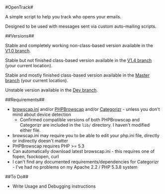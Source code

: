 #OpenTrack#

A simple script to help you track who opens your emails.

Designed to be used with messages sent via custom auto-mailing scripts.

##Versions##

Stable and completely working non-class-based version available in the [V1.0 branch](https://github.com/Ultrabenosaurus/OpenTrack/tree/V1.0).

Stable but not finished class-based version available in the [V1.4 branch](https://github.com/Ultrabenosaurus/OpenTrack/tree/V1.4) (your current location).

Stable and mostly finished class-based version available in the [Master branch](https://github.com/Ultrabenosaurus/OpenTrack/) (your current location).

Unstable version available in the [Dev branch](https://github.com/Ultrabenosaurus/OpenTrack/tree/dev).

##Requirements##

* [browscap.ini](http://php.net/manual/en/function.get-browser.php) and/or [PHPBrowscap](https://github.com/GaretJax/phpbrowscap) and/or [Categorizr](https://github.com/bjankord/Categorizr) - unless you don't mind about device detection
  * Confirmed compatible versions of both PHPBrowscap and Categorizr are included in the `lib/` directory. I haven't modified either file.
* browscap.ini may require you to be able to edit your php.ini file, directly or indirectly doesn't matter
*  PHPBrowscap requires PHP >= 5.3
  * Can automatically download latest browscap.ini - this requires one of fopen, fsockopen, curl
* I can't find any documented requirements/dependencies for Categorizr - I've had no problems on my Apache 2.2 / PHP 5.3.8 system

##To Do##

* Write Usage and Debugging instructions
